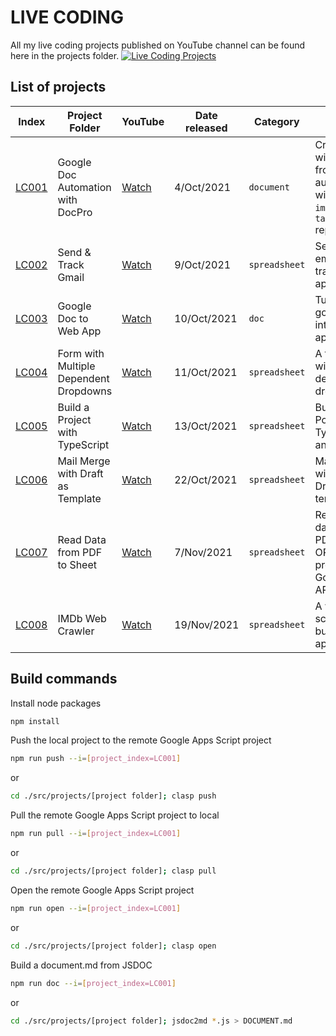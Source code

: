 # LIVE CODING

All my live coding projects published on YouTube channel can be found here in the projects folder.
[![Live Coding Projects](https://user-images.githubusercontent.com/16481229/136651006-e3f14efa-f68c-42fc-bf1b-e39556abfbf3.png)](https://www.youtube.com/watch?v=uwD91dKRw2w&list=PLQhwjnEjYj8ClqO6NG2fFka53xVOzIN_b)

## List of projects

| Index                                                                          | Project Folder                         | YouTube                               | Date released | Category      | About                                                                                         |
| ------------------------------------------------------------------------------ | -------------------------------------- | ------------------------------------- | ------------- | ------------- | --------------------------------------------------------------------------------------------- |
| [LC001](https://github.com/ashtonfei/live-coding/tree/main/src/projects/LC001) | Google Doc Automation with DocPro      | [Watch](https://youtu.be/uwD91dKRw2w) | 4/Oct/2021    | `document`    | Create a doc with data from sheet automatically with `text`, `image`, and `table` replacement |
| [LC002](https://github.com/ashtonfei/live-coding/tree/main/src/projects/LC002) | Send & Track Gmail                     | [Watch](https://youtu.be/P8L3yRpSngI) | 9/Oct/2021    | `spreadsheet` | Send an email and track it with apps script                                                   |
| [LC003](https://github.com/ashtonfei/live-coding/tree/main/src/projects/LC003) | Google Doc to Web App                  | [Watch](https://youtu.be/rIZ7UC3kNWU) | 10/Oct/2021   | `doc`         | Turn a google doc into a web app                                                              |
| [LC004](https://github.com/ashtonfei/live-coding/tree/main/src/projects/LC004) | Form with Multiple Dependent Dropdowns | [Watch](https://youtu.be/J-YEwIDwl_8) | 11/Oct/2021   | `spreadsheet` | A form built with multiple dependent dropdowns                                                |
| [LC005](https://github.com/ashtonfei/live-coding/tree/main/src/projects/LC005) | Build a Project with TypeScript        | [Watch](https://youtu.be/CLGUsqHGqrw) | 13/Oct/2021   | `spreadsheet` | Build a Poroject with TypeScript and Clasp                                                    |
| [LC006](https://github.com/ashtonfei/live-coding/tree/main/src/projects/LC006) | Mail Merge with Draft as Template      | [Watch](https://youtu.be/LzaF8wIs4rw) | 22/Oct/2021   | `spreadsheet` | Mail merge with Gmail Draft as a template                                                     |
| [LC007](https://github.com/ashtonfei/live-coding/tree/main/src/projects/LC007) | Read Data from PDF to Sheet            | [Watch](https://youtu.be/RHniZAqBHzk) | 7/Nov/2021    | `spreadsheet` | Read text data from PDF with ORC provided by Google Drive API                                 |
| [LC008](https://github.com/ashtonfei/live-coding/tree/main/src/projects/LC008) | IMDb Web Crawler                       | [Watch](https://youtu.be/vjU8JUyUdwY) | 19/Nov/2021   | `spreadsheet` | A web scrapper built with apps script                                                         |

## Build commands

Install node packages

```bash
npm install
```

Push the local project to the remote Google Apps Script project

```bash
npm run push --i=[project_index=LC001]
```

or

```bash
cd ./src/projects/[project folder]; clasp push
```

Pull the remote Google Apps Script project to local

```bash
npm run pull --i=[project_index=LC001]
```

or

```bash
cd ./src/projects/[project folder]; clasp pull
```

Open the remote Google Apps Script project

```bash
npm run open --i=[project_index=LC001]
```

or

```bash
cd ./src/projects/[project folder]; clasp open
```

Build a document.md from JSDOC

```bash
npm run doc --i=[project_index=LC001]
```

or

```bash
cd ./src/projects/[project folder]; jsdoc2md *.js > DOCUMENT.md
```
